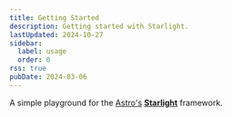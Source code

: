 ```yaml
---
title: Getting Started
description: Getting started with Starlight.
lastUpdated: 2024-10-27
sidebar:
  label: usage
  order: 0
rss: true
pubDate: 2024-03-06
---
```


A simple playground for the [Astro's](https://astro.build/) [**Starlight**](https://github.com/withastro/starlight) framework.
